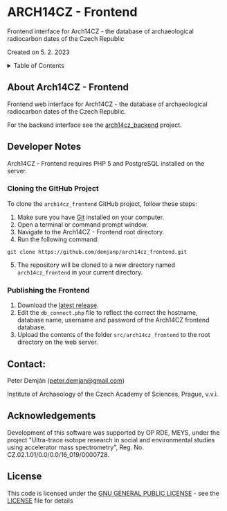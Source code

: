 # ARCH14CZ - Frontend
Frontend interface for Arch14CZ - the database of archaeological radiocarbon dates of the Czech Republic

Created on 5. 2. 2023

<details>
<summary>Table of Contents</summary>

1. [About Arch14CZ](#about)
2. [Developer Notes](#developer)
3. [Contact](#contact)
4. [Acknowledgements](#acknowledgements)
5. [License](#license)

</details>

## About Arch14CZ - Frontend <a name="about"></a>
Frontend web interface for Arch14CZ - the database of archaeological radiocarbon dates of the Czech Republic.

For the backend interface see the [arch14cz_backend](https://github.com/demjanp/arch14cz_backend) project.

## Developer Notes <a name="developer"></a>
Arch14CZ - Frontend requires PHP 5 and PostgreSQL installed on the server.

### Cloning the GitHub Project

To clone the `arch14cz_frontend` GitHub project, follow these steps:

1. Make sure you have [Git](https://git-scm.com/downloads) installed on your computer.
2. Open a terminal or command prompt window.
3. Navigate to the Arch14CZ - Frontend root directory.
4. Run the following command:
<pre><code>git clone https://github.com/demjanp/arch14cz_frontend.git</code></pre>
5. The repository will be cloned to a new directory named `arch14cz_frontend` in your current directory.

### Publishing the Frontend

1. Download the [latest release](https://github.com/demjanp/arch14cz_frontend/releases/latest).
2. Edit the `db_connect.php` file to reflect the correct the hostname, database name, username and password of the Arch14CZ frontend database.
3. Upload the contents of the folder `src/arch14cz_frontend` to the root directory on the web server. 

## Contact: <a name="contact"></a>
Peter Demján (peter.demjan@gmail.com)

Institute of Archaeology of the Czech Academy of Sciences, Prague, v.v.i.

## Acknowledgements <a name="acknowledgements"></a>

Development of this software was supported by OP RDE, MEYS, under the project "Ultra-trace isotope research in social and environmental studies using accelerator mass spectrometry", Reg. No. CZ.02.1.01/0.0/0.0/16_019/0000728.

## License <a name="license"></a>

This code is licensed under the [GNU GENERAL PUBLIC LICENSE](https://www.gnu.org/licenses/gpl-3.0.en.html) - see the [LICENSE](LICENSE) file for details
